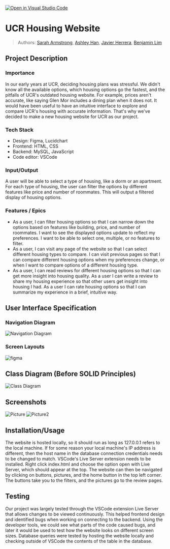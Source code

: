 [![Open in Visual Studio Code](https://classroom.github.com/assets/open-in-vscode-718a45dd9cf7e7f842a935f5ebbe5719a5e09af4491e668f4dbf3b35d5cca122.svg)](https://classroom.github.com/online_ide?assignment_repo_id=11531085&assignment_repo_type=AssignmentRepo)
# UCR Housing Website
 
 > Authors: [Sarah Armstrong](https://github.com/saraharmstrong314), [Ashley Han](https://github.com/ahan036), [Javier Herrera](https://github.com/jherr116), [Benjamin Lim](https://github.com/BenBeast229)

## Project Description
### Importance
In our early years at UCR, deciding housing plans was stressful. We didn't know all the available options, which housing options go the fastest, and the pitfalls of UCR's outdated housing website. For example, prices aren't accurate, like saying Glen Mor includes a dining plan when it does not. It would have been useful to have an intuitive interface to explore and compare UCR's housing with accurate information. That's why we've decided to make a new housing website for UCR as our project.
### Tech Stack
* Design: Figma, Lucidchart
* Frontend: HTML, CSS
* Backend: MySQL, JavaScript
* Code editor: VSCode
### Input/Output
A user will be able to select a type of housing, like a dorm or an apartment. For each type of housing, the user can filter the options by different features like price and number of roommates. This will output a filtered display of housing options.
### Features / Epics
* As a user, I can filter housing options so that I can narrow down the options based on features like building, price, and number of roommates. I want to see the displayed options update to reflect my preferences. I want to be able to select one, multiple, or no features  to filter.
* As a user, I can visit any page of the website so that I can select different housing types to compare. I can visit previous pages so that I can compare different housing options when my preferences change, or when I want to compare options of a different housing type.
* As a user, I can read reviews for different housing options so that I can get more insight into housing quality. As a user I can write a review to share my housing experience so that other users get insight into housing I had. As a user I can rate housing options so that I can summarize my experience in a brief, intuitive way.

## User Interface Specification
### Navigation Diagram
![Navigation Diagram](https://cdn.discordapp.com/attachments/1135814914926182581/1143645757832953866/image.png)

### Screen Layouts
![figma](https://github.com/cs100/final-project-noobs/assets/141061656/0bbce05f-9d71-43eb-90bf-3aee2c4c94b0)


## Class Diagram (Before SOLID Principles)
![Class Diagram](https://cdn.discordapp.com/attachments/1036740427170197515/1143648821134512200/image.png)
 
 ## Screenshots
 ![Picture](https://cdn.discordapp.com/attachments/1036740427170197515/1147239123971743855/picture.png)
 ![Picture2](https://cdn.discordapp.com/attachments/1036740427170197515/1147240054150922240/picture2.png)
 ## Installation/Usage
 The website is hosted locally, so it should run as long as 127.0.0.1 refers to the local machine. If for some reason your local machine's IP address is different, then the host name in the database connection credentials needs to be changed to match. VSCode's Live Server extension needs to be installed. Right click index.html and choose the option open with Live Server, which should appear at the top. The website can then be navigated by clicking on buttons, pictures, and the home button in the top left corner. The buttons take you to the filters, and the pictures go to the review pages.
 ## Testing
 Our project was largely tested through the VSCode extension Live Server that allows changes to be viewed continuously. This helped frontend design and identified bugs when working on connecting to the backend. Using the developer tools, we could see what parts of the code caused bugs, and later it would be used to test how the website looks on different screen sizes. Database queries were tested by hosting the website locally and checking outside of VSCode the contents of the table in the database.
